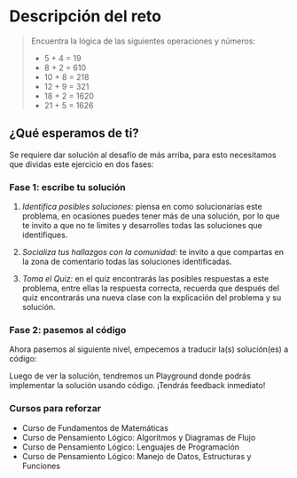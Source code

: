 # Descripción del reto
> Encuentra la lógica de las siguientes operaciones y números:
> - 5 + 4 = 19
> - 8 + 2 = 610
> - 10 + 8 = 218
> - 12 + 9 = 321
> - 18 + 2 = 1620
> - 21 + 5 = 1626

## ¿Qué esperamos de ti?
Se requiere dar solución al desafío de más arriba, para esto necesitamos que dividas este ejercicio en dos fases:

### Fase 1: escribe tu solución
1. *Identifica posibles soluciones:* piensa en como solucionarías este problema, en ocasiones puedes tener más de una solución, por lo que te invito a que no te limites y desarrolles todas las soluciones que identifiques.

2. *Socializa tus hallazgos con la comunidad:* te invito a que compartas en la zona de comentario todas las soluciones identificadas.

3. *Toma el Quiz:* en el quiz encontrarás las posibles respuestas a este problema, entre ellas la respuesta correcta, recuerda que después del quiz encontrarás una nueva clase con la explicación del problema y su solución.

### Fase 2: pasemos al código
Ahora pasemos al siguiente nivel, empecemos a traducir la(s) solución(es) a código:

Luego de ver la solución, tendremos un Playground donde podrás implementar la solución usando código. ¡Tendrás feedback inmediato!

### Cursos para reforzar
- Curso de Fundamentos de Matemáticas
- Curso de Pensamiento Lógico: Algoritmos y Diagramas de Flujo
- Curso de Pensamiento Lógico: Lenguajes de Programación
- Curso de Pensamiento Lógico: Manejo de Datos, Estructuras y Funciones